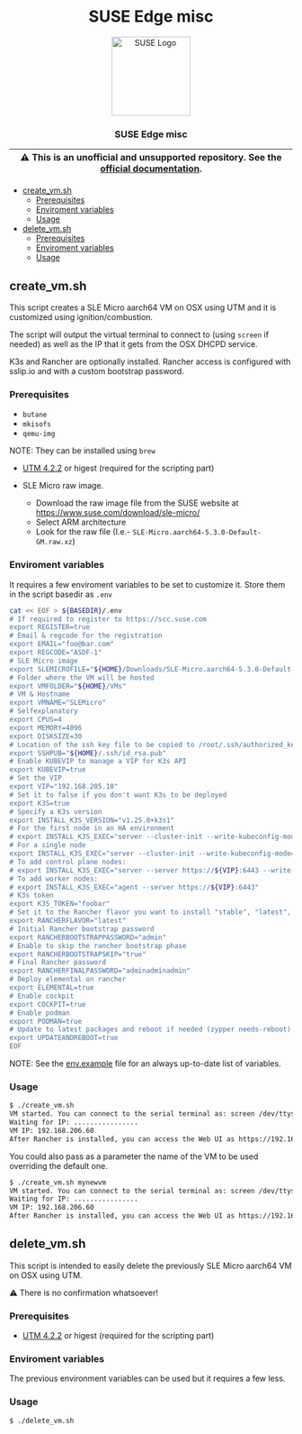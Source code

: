 <div align="center">

# SUSE Edge misc

<p align="center">
  <img alt="SUSE Logo" src="https://www.suse.com/assets/img/suse-white-logo-green.svg" height="140" />
  <h3 align="center">SUSE Edge misc</h3>
</p>

| :warning: **This is an unofficial and unsupported repository. See the [official documentation](https://www.suse.com/solutions/edge-computing/).** |
| --- |

</div>

- [create\_vm.sh](#create_vmsh)
  - [Prerequisites](#prerequisites)
  - [Enviroment variables](#enviroment-variables)
  - [Usage](#usage)
- [delete\_vm.sh](#delete_vmsh)
  - [Prerequisites](#prerequisites-1)
  - [Enviroment variables](#enviroment-variables-1)
  - [Usage](#usage-1)

## create_vm.sh

This script creates a SLE Micro aarch64 VM on OSX using UTM and it is customized using ignition/combustion.

The script will output the virtual terminal to connect to (using `screen` if needed) as well as the
IP that it gets from the OSX DHCPD service.

K3s and Rancher are optionally installed. Rancher access is configured with sslip.io and with a custom bootstrap password.

### Prerequisites

* `butane`
* `mkisofs`
* `qemu-img`

NOTE: They can be installed using `brew`

* [UTM 4.2.2](https://docs.getutm.app/) or higest (required for the scripting part)

* SLE Micro raw image.
  * Download the raw image file from the SUSE website at https://www.suse.com/download/sle-micro/
  * Select ARM architecture
  * Look for the raw file (I.e.- `SLE-Micro.aarch64-5.3.0-Default-GM.raw.xz`)

### Enviroment variables

It requires a few enviroment variables to be set to customize it. Store them in the script basedir as `.env`

```bash
cat << EOF > ${BASEDIR}/.env
# If required to register to https://scc.suse.com
export REGISTER=true
# Email & regcode for the registration
export EMAIL="foo@bar.com"
export REGCODE="ASDF-1"
# SLE Micro image
export SLEMICROFILE="${HOME}/Downloads/SLE-Micro.aarch64-5.3.0-Default-GM.raw"
# Folder where the VM will be hosted
export VMFOLDER="${HOME}/VMs"
# VM & Hostname
export VMNAME="SLEMicro"
# Selfexplanatory
export CPUS=4
export MEMORY=4096
export DISKSIZE=30
# Location of the ssh key file to be copied to /root/.ssh/authorized_keys
export SSHPUB="${HOME}/.ssh/id_rsa.pub"
# Enable KUBEVIP to manage a VIP for K3s API
export KUBEVIP=true
# Set the VIP
export VIP="192.168.205.10"
# Set it to false if you don't want K3s to be deployed
export K3S=true
# Specify a K3s version
export INSTALL_K3S_VERSION="v1.25.8+k3s1"
# For the first node in an HA environment
# export INSTALL_K3S_EXEC="server --cluster-init --write-kubeconfig-mode=644 --tls-san=${VIP} --tls-san=${VIP}.sslip.io"
# For a single node
export INSTALL_K3S_EXEC="server --cluster-init --write-kubeconfig-mode=644"
# To add control plane nodes:
# export INSTALL_K3S_EXEC="server --server https://${VIP}:6443 --write-kubeconfig-mode=644"
# To add worker nodes:
# export INSTALL_K3S_EXEC="agent --server https://${VIP}:6443"
# K3s token
export K3S_TOKEN="foobar"
# Set it to the Rancher flavor you want to install "stable", "latest", "alpha", "prime" or just false to disable it
export RANCHERFLAVOR="latest"
# Initial Rancher bootstrap password
export RANCHERBOOTSTRAPPASSWORD="admin"
# Enable to skip the rancher bootstrap phase
export RANCHERBOOTSTRAPSKIP="true"
# Final Rancher password
export RANCHERFINALPASSWORD="adminadminadmin"
# Deploy elemental on rancher
export ELEMENTAL=true
# Enable cockpit
export COCKPIT=true
# Enable podman
export PODMAN=true
# Update to latest packages and reboot if needed (zypper needs-reboot)
export UPDATEANDREBOOT=true
EOF
```

NOTE: See the [env.example](env.example) file for an always up-to-date list of variables.

### Usage

```bash
$ ./create_vm.sh
VM started. You can connect to the serial terminal as: screen /dev/ttys001
Waiting for IP: ................
VM IP: 192.168.206.60
After Rancher is installed, you can access the Web UI as https://192.168.206.60.sslip.io
```

You could also pass as a parameter the name of the VM to be used overriding the default one.

```bash
$ ./create_vm.sh mynewvm
VM started. You can connect to the serial terminal as: screen /dev/ttys001
Waiting for IP: ................
VM IP: 192.168.206.60
After Rancher is installed, you can access the Web UI as https://192.168.206.60.sslip.io
```

## delete_vm.sh

This script is intended to easily delete the previously SLE Micro aarch64 VM on OSX using UTM.

:warning: There is no confirmation whatsoever!

### Prerequisites

* [UTM 4.2.2](https://docs.getutm.app/) or higest (required for the scripting part)

### Enviroment variables

The previous environment variables can be used but it requires a few less.

### Usage

```bash
$ ./delete_vm.sh
```
